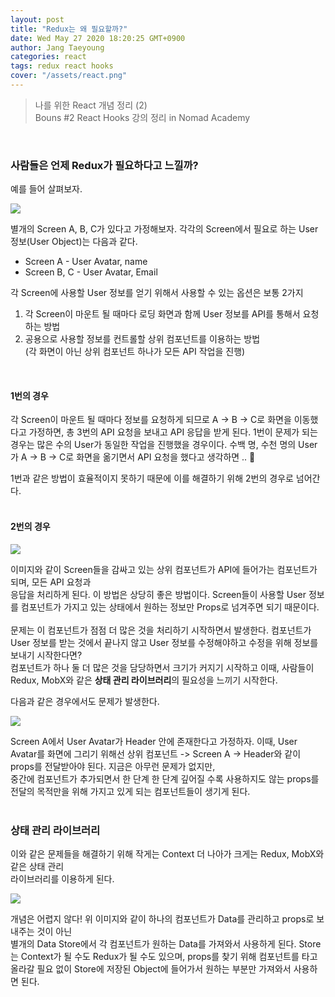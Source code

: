 ```yaml
---
layout: post
title: "Redux는 왜 필요할까?"
date: Wed May 27 2020 18:20:25 GMT+0900
author: Jang Taeyoung
categories: react
tags: redux react hooks
cover: "/assets/react.png"
---
```


> 나를 위한 React 개념 정리 (2) <br /> Bouns #2 React Hooks 강의 정리 in Nomad Academy

<br />

### 사람들은 언제 Redux가 필요하다고 느낄까?

예를 들어 살펴보자.

<img src="https://drive.google.com/uc?export=download&id=1A9UQbWVETYHY0OtUNKqXlckZd1ra6vwK">

별개의 Screen A, B, C가 있다고 가정해보자. 각각의 Screen에서 필요로 하는 User 정보(User Object)는 다음과 같다. <br />

- Screen A - User Avatar, name
- Screen B, C - User Avatar, Email

각 Screen에 사용할 User 정보를 얻기 위해서 사용할 수 있는 옵션은 보통 2가지

1. 각 Screen이 마운트 될 때마다 로딩 화면과 함께 User 정보를 API를 통해서 요청하는 방법
2. 공용으로 사용할 정보를 컨트롤할 상위 컴포넌트를 이용하는 방법 <br/>(각 화면이 아닌 상위 컴포넌트 하나가 모든 API 작업을 진행)

<br />

#### 1번의 경우

각 Screen이 마운트 될 때마다 정보를 요청하게 되므로 A -> B -> C로 화면을 이동했다고 가정하면, 총 3번의 API 요청을 보내고 API 응답을 받게 된다. 1번이 문제가 되는 경우는 많은 수의 User가 동일한 작업을 진행했을 경우이다. 수백 명, 수천 명의 User가 A -> B -> C로 화면을 옮기면서 API 요청을 했다고 생각하면 .. 🥺

1번과 같은 방법이 효율적이지 못하기 때문에 이를 해결하기 위해 2번의 경우로 넘어간다.
<br /><br />

#### 2번의 경우

<img src="https://drive.google.com/uc?export=download&id=1pG-dTlV1aEdNCr-lpJHQ9qygRZ6WcMhb">

이미지와 같이 Screen들을 감싸고 있는 상위 컴포넌트가 API에 들어가는 컴포넌트가 되며, 모든 API 요청과 <br />응답을 처리하게 된다. 이 방법은 상당히 좋은 방법이다. Screen들이 사용할 User 정보를 컴포넌트가 가지고 있는 상태에서 원하는 정보만 Props로 넘겨주면 되기 때문이다.
<br /><br />
문제는 이 컴포넌트가 점점 더 많은 것을 처리하기 시작하면서 발생한다. 컴포넌트가 User 정보를 받는 것에서 끝나지 않고 User 정보를 수정해야하고 수정을 위해 정보를 보내기 시작한다면? <br />
컴포넌트가 하나 둘 더 많은 것을 담당하면서 크기가 커지기 시작하고 이때, 사람들이 Redux, MobX와 같은 **상태 관리 라이브러리**의 필요성을 느끼기 시작한다.

다음과 같은 경우에서도 문제가 발생한다.

<img src="https://drive.google.com/uc?export=download&id=1nJHSVNSpcmFzIUVTL7kvt028t4tVlG11">

Screen A에서 User Avatar가 Header 안에 존재한다고 가정하자. 이때, User Avatar를 화면에 그리기 위해선 상위 컴포넌트 -> Screen A -> Header와 같이 props를 전달받아야 된다. 지금은 아무런 문제가 없지만, <br />중간에 컴포넌트가 추가되면서 한 단계 한 단계 깊어질 수록 사용하지도 않는 props를 전달의 목적만을 위해 가지고 있게 되는 컴포넌트들이 생기게 된다.
<br /><br />

### 상태 관리 라이브러리

이와 같은 문제들을 해결하기 위해 작게는 Context 더 나아가 크게는 Redux, MobX와 같은 상태 관리 <br />라이브러리를 이용하게 된다.

<img src="https://drive.google.com/uc?export=download&id=1a7JPXDsyVwGzHhjbJEuCR9MDCaKdropK">

개념은 어렵지 않다! 위 이미지와 같이 하나의 컴포넌트가 Data를 관리하고 props로 보내주는 것이 아닌 <br />별개의 Data Store에서 각 컴포넌트가 원하는 Data를 가져와서 사용하게 된다. Store는 Context가 될 수도 Redux가 될 수도 있으며, props를 찾기 위해 컴포넌트를 타고 올라갈 필요 없이 Store에 저장된 Object에 들어가서 원하는 부분만 가져와서 사용하면 된다.<br /><br />

